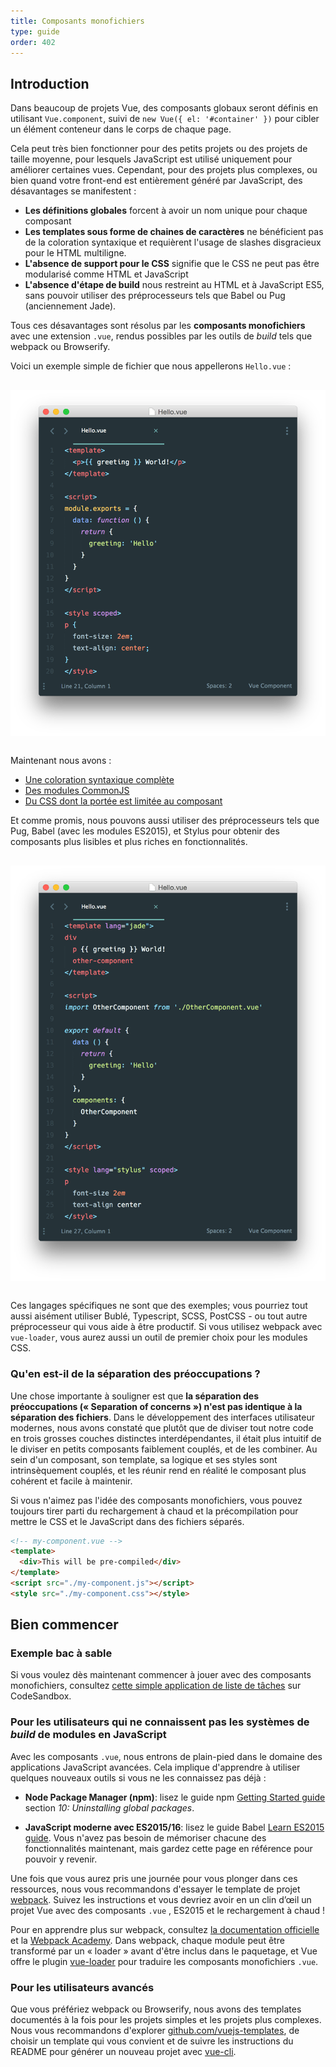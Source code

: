 ```yaml
---
title: Composants monofichiers
type: guide
order: 402
---
```


## Introduction

Dans beaucoup de projets Vue, des composants globaux seront définis en utilisant `Vue.component`, suivi de `new Vue({ el: '#container' })` pour cibler un élément conteneur dans le corps de chaque page.

Cela peut très bien fonctionner pour des petits projets ou des projets de taille moyenne, pour lesquels JavaScript est utilisé uniquement pour améliorer certaines vues. Cependant, pour des projets plus complexes, ou bien quand votre front-end est entièrement généré par JavaScript, des désavantages se manifestent :

- **Les définitions globales** forcent à avoir un nom unique pour chaque composant
- **Les templates sous forme de chaines de caractères** ne bénéficient pas de la coloration syntaxique et requièrent l'usage de slashes disgracieux pour le HTML multiligne.
- **L'absence de support pour le CSS** signifie que le CSS ne peut pas être modularisé comme HTML et JavaScript
- **L'absence d'étape de build** nous restreint au HTML et à JavaScript ES5, sans pouvoir utiliser des préprocesseurs tels que Babel ou Pug (anciennement Jade).

Tous ces désavantages sont résolus par les **composants monofichiers** avec une extension `.vue`, rendus possibles par les outils de *build* tels que webpack ou Browserify.

Voici un exemple simple de fichier que nous appellerons `Hello.vue` :

<a href="https://gist.github.com/chrisvfritz/e2b6a6110e0829d78fa4aedf7cf6b235" target="_blank" rel="noopener noreferrer"><img src="/images/vue-component.png" alt="Exemple d'un composant pour un seul fichier (cliquez pour voir le code sous forme de texte)" style="display: block; margin: 30px auto;"></a>

Maintenant nous avons :

- [Une coloration syntaxique complète](https://github.com/vuejs/awesome-vue#source-code-editing)
- [Des modules CommonJS](https://webpack.js.org/concepts/modules/#what-is-a-webpack-module)
- [Du CSS dont la portée est limitée au composant](https://vue-loader.vuejs.org/en/features/scoped-css.html)

Et comme promis, nous pouvons aussi utiliser des préprocesseurs tels que Pug, Babel (avec les modules ES2015), et Stylus pour obtenir des composants plus lisibles et plus riches en fonctionnalités.

<a href="https://gist.github.com/chrisvfritz/1c9f2daea9bc078dcb47e9a82e5f7587" target="_blank" rel="noopener noreferrer"><img src="/images/vue-component-with-preprocessors.png" alt="Exemple d'un composant pour un seul fichier avec des préprocesseurs (cliquez pour voir le code sous forme de texte)" style="display: block; margin: 30px auto;"></a>

Ces langages spécifiques ne sont que des exemples; vous pourriez tout aussi aisément utiliser Bublé, Typescript, SCSS, PostCSS - ou tout autre préprocesseur qui vous aide à être productif. Si vous utilisez webpack avec `vue-loader`, vous aurez aussi un outil de premier choix pour les modules CSS.

### Qu'en est-il de la séparation des préoccupations ?

Une chose importante à souligner est que **la séparation des préoccupations (« Separation of concerns ») n'est pas identique à la séparation des fichiers**. Dans le développement des interfaces utilisateur modernes, nous avons constaté que plutôt que de diviser tout notre code en trois grosses couches distinctes interdépendantes, il était plus intuitif de le diviser en petits composants faiblement couplés, et de les combiner. Au sein d'un composant, son template, sa logique et ses styles sont intrinsèquement couplés, et les réunir rend en réalité le composant plus cohérent et facile à maintenir.

Si vous n'aimez pas l'idée des composants monofichiers, vous pouvez toujours tirer parti du rechargement à chaud et la précompilation pour mettre le CSS et le JavaScript dans des fichiers séparés.

``` html
<!-- my-component.vue -->
<template>
  <div>This will be pre-compiled</div>
</template>
<script src="./my-component.js"></script>
<style src="./my-component.css"></style>
```

## Bien commencer

### Exemple bac à sable

Si vous voulez dès maintenant commencer à jouer avec des composants monofichiers, consultez [cette simple application de liste de tâches](https://codesandbox.io/s/o29j95wx9) sur CodeSandbox.

### Pour les utilisateurs qui ne connaissent pas les systèmes de *build* de modules en JavaScript

Avec les composants `.vue`, nous entrons de plain-pied dans le domaine des applications JavaScript avancées. Cela implique d'apprendre à utiliser quelques nouveaux outils si vous ne les connaissez pas déjà :

- **Node Package Manager (npm)**: lisez le guide npm [Getting Started guide](https://docs.npmjs.com/getting-started/what-is-npm) section _10: Uninstalling global packages_.

- **JavaScript moderne avec ES2015/16**: lisez le guide Babel [Learn ES2015 guide](https://babeljs.io/docs/learn-es2015/). Vous n'avez pas besoin de mémoriser chacune des fonctionnalités maintenant, mais gardez cette page en référence pour pouvoir y revenir.

Une fois que vous aurez pris une journée pour vous plonger dans ces ressources, nous vous recommandons d'essayer le template de projet [webpack](https://vuejs-templates.github.io/webpack). Suivez les instructions et vous devriez avoir en un clin d’œil un projet Vue avec des composants `.vue` , ES2015 et le rechargement à chaud !

Pour en apprendre plus sur webpack, consultez [la documentation officielle](https://webpack.js.org/configuration/) et la [Webpack Academy](https://webpack.academy/p/the-core-concepts). Dans webpack, chaque module peut être transformé par un « loader » avant d'être inclus dans le paquetage, et Vue offre le plugin [vue-loader](https://github.com/vuejs/vue-loader) pour traduire les composants monofichiers `.vue`.

### Pour les utilisateurs avancés

Que vous préfériez webpack ou Browserify, nous avons des templates documentés à la fois pour les projets simples et les projets plus complexes. Nous vous recommandons d'explorer [github.com/vuejs-templates](https://github.com/vuejs-templates), de choisir un template qui vous convient et de suivre les instructions du README pour générer un nouveau projet avec [vue-cli](https://github.com/vuejs/vue-cli).
